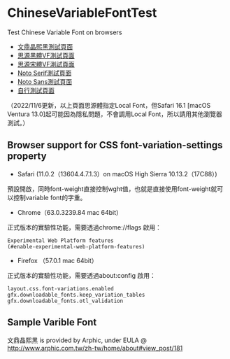 # ChineseVariableFontTest
Test Chinese Variable Font on browsers

- [文鼎晶熙黑測試頁面](https://bobbytung.github.io/ChineseVariableFontTest/index.html)
- [思源黑體VF測試頁面](https://bobbytung.github.io/ChineseVariableFontTest/index_SHsans.html)
- [思源宋體VF測試頁面](https://bobbytung.github.io/ChineseVariableFontTest/index_SHserif.html)
- [Noto Serif測試頁面](https://bobbytung.github.io/ChineseVariableFontTest/index_notoserif.html)
- [Noto Sans測試頁面](https://bobbytung.github.io/ChineseVariableFontTest/index_notosans.html)
- [自行測試頁面](https://bobbytung.github.io/ChineseVariableFontTest/index_test.html)

（2022/11/6更新，以上頁面思源體指定Local Font，但Safari 16.1 [macOS Ventura 13.0]起可能因為隱私問題，不會調用Local Font，所以請用其他瀏覽器測試。）

## Browser support for CSS font-variation-settings property

- Safari (11.0.2（13604.4.7.1.3）on macOS High Sierra 10.13.2（17C88）)

預設開啟，同時font-weight直接控制wght值，也就是直接使用font-weight就可以控制variable font的字重。

- Chrome（63.0.3239.84 mac 64bit）

正式版本的實驗性功能，需要透過chrome://flags 啟用：

    Experimental Web Platform features
    (#enable-experimental-web-platform-features)

- Firefox （57.0.1 mac 64bit）

正式版本的實驗性功能，需要透過about:config 啟用：

    layout.css.font-variations.enabled
    gfx.downloadable_fonts.keep_variation_tables
    gfx.downloadable_fonts.otl_validation


## Sample Varible Font

文鼎晶熙黑 is provided by Arphic, under EULA @ http://www.arphic.com.tw/zh-tw/home/about#view_post/181

